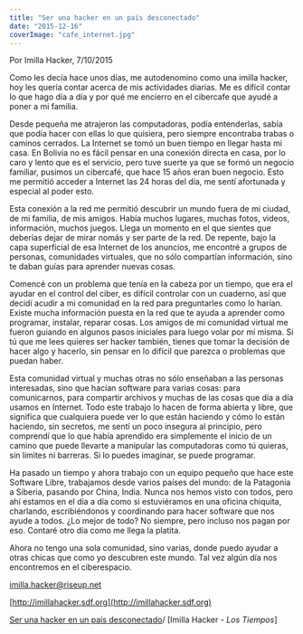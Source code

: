 ```yaml
---
title: "Ser una hacker en un país desconectado"
date: "2015-12-16"
coverImage: "cafe_internet.jpg"
---
```


Por Imilla Hacker, 7/10/2015

Como les decía hace unos días, me autodenomino como una imilla hacker, hoy les quería contar acerca de mis actividades diarias. Me es difícil contar lo que hago día a día y por qué me encierro en el cibercafe que ayudé a poner a mi familia.

Desde pequeña me atrajeron las computadoras, podía entenderlas, sabía que podía hacer con ellas lo que quisiera, pero siempre encontraba trabas o caminos cerrados. La Internet se tomó un buen tiempo en llegar hasta mi casa. En Bolivia no es fácil pensar en una conexión directa en casa, por lo caro y lento que es el servicio, pero tuve suerte ya que se formó un negocio familiar, pusimos un cibercafé, que hace 15 años eran buen negocio. Esto me permitió acceder a Internet las 24 horas del día, me sentí afortunada y especial al poder esto.

Esta conexión a la red me permitió descubrir un mundo fuera de mi ciudad, de mi familia, de mis amigos. Había muchos lugares, muchas fotos, videos, información, muchos juegos. Llega un momento en el que sientes que deberías dejar de mirar nomás y ser parte de la red. De repente, bajo la capa superficial de esa Internet de los anuncios, me encontré a grupos de personas, comunidades virtuales, que no sólo compartían información, sino te daban guías para aprender nuevas cosas.

Comencé con un problema que tenía en la cabeza por un tiempo, que era el ayudar en el control del ciber, es difícil controlar con un cuaderno, así que decidí acudir a mi comunidad en la red para preguntarles como lo harían. Existe mucha información puesta en la red que te ayuda a aprender como programar, instalar, reparar cosas. Los amigos de mi comunidad virtual me fueron guiando en algunos pasos iniciales para luego volar por mí misma. Si tú que me lees quieres ser hacker también, tienes que tomar la decisión de hacer algo y hacerlo, sin pensar en lo difícil que parezca o problemas que puedan haber.

Esta comunidad virtual y muchas otras no sólo enseñaban a las personas interesadas, sino que hacían software para varias cosas: para comunicarnos, para compartir archivos y muchas de las cosas que día a día usamos en Internet. Todo este trabajo lo hacen de forma abierta y libre, que significa que cualquiera puede ver lo que están haciendo y cómo lo están haciendo, sin secretos, me sentí un poco insegura al principio, pero comprendí que lo que había aprendido era simplemente el inicio de un camino que puede llevarte a manipular las computadoras como tú quieras, sin límites ni barreras. Si lo puedes imaginar, se puede programar.

Ha pasado un tiempo y ahora trabajo con un equipo pequeño que hace este Software Libre, trabajamos desde varios países del mundo: de la Patagonia a Siberia, pasando por China, India. Nunca nos hemos visto con todos, pero ahí estamos en el día a día como si estuviéramos en una oficina chiquita, charlando, escribiéndonos y coordinando para hacer software que nos ayude a todos. ¿Lo mejor de todo? No siempre, pero incluso nos pagan por eso. Contaré otro día como me llega la platita.

Ahora no tengo una sola comunidad, sino varias, donde puedo ayudar a otras chicas que como yo descubren este mundo. Tal vez algún día nos encontremos en el ciberespacio.

[imilla.hacker@riseup.net](mailto:imilla.hacker@riseup.net)

[http://imillahacker.sdf.org](http://imillahacker.sdf.org)

[Ser una hacker en un país desconectado](http://www.lostiempos.com/vida-y-futuro/ciencia-e-innovacion/ciencia-e-innovacion/20151006/ser-una-hacker-en-un-pais-desconectado_318152_705637.html)/ \[Imilla Hacker - _Los Tiempos_\]
